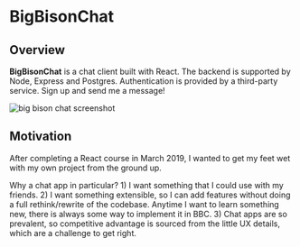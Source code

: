 # BigBisonChat

## Overview

**BigBisonChat** is a chat client built with React. The backend is supported by Node, Express and Postgres. Authentication is provided by a third-party service. Sign up and send me a message!

![big bison chat screenshot](https://bigbisonchat.s3.us-east-2.amazonaws.com/bbc-ss.png)

## Motivation

After completing a React course in March 2019, I wanted to get my feet wet with my own project from the ground up.

Why a chat app in particular? 1) I want something that I could use with my friends. 2) I want something extensible, so I can add features without doing a full rethink/rewrite of the codebase. Anytime I want to learn something new, there is always some way to implement it in BBC. 3) Chat apps are so prevalent, so competitive advantage is sourced from the little UX details, which are a challenge to get right.
